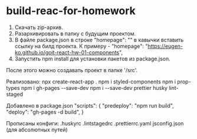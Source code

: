 # build-reac-for-homework

1) Скачать zip-архив.
2) Разархивировать в папку с будущим проектом.
3) В файле package.json в строке "homepage": "" в кавычки вставить ссылку на билд проекта.
   К примеру - "homepage": "https://eugen-ko.github.io/goit-react-hw-01-components",
4) Запустить npm install для установки пакетов из package.json.

После этого можно создавать проект в папке '/src'.

Реализовано:
npx create-react-app .
npm i styled-components
npm i prop-types
npm i gh-pages --save-dev
npm i --save-dev prettier husky lint-staged

Добавлено в package.json 
"scripts":
  {
    "predeploy": "npm run build",
    "deploy": "gh-pages -d build",
  }
  
Прописаны конфиги:
.huskyrc
.lintstagedrc
.prettierrc.yaml
jsconfig.json (для абсолютных путей)
